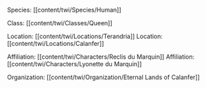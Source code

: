 Species: [[content/twi/Species/Human]]

Class: [[content/twi/Classes/Queen]]

Location: [[content/twi/Locations/Terandria]]
Location: [[content/twi/Locations/Calanfer]]

Affiliation: [[content/twi/Characters/Reclis du Marquin]]
Affiliation: [[content/twi/Characters/Lyonette du Marquin]]

Organization: [[content/twi/Organization/Eternal Lands of Calanfer]]
